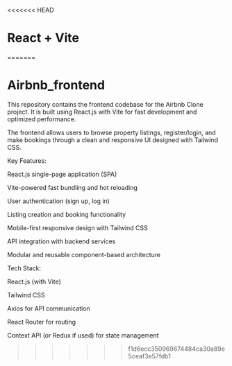 <<<<<<< HEAD
# React + Vite

=======
# Airbnb_frontend

This repository contains the frontend codebase for the Airbnb Clone project.
It is built using React.js with Vite for fast development and optimized performance.

The frontend allows users to browse property listings, register/login, and make bookings through a clean and responsive UI designed with Tailwind CSS.

Key Features:

React.js single-page application (SPA)

Vite-powered fast bundling and hot reloading

User authentication (sign up, log in)

Listing creation and booking functionality

Mobile-first responsive design with Tailwind CSS

API integration with backend services

Modular and reusable component-based architecture

Tech Stack:

React.js (with Vite)

Tailwind CSS

Axios for API communication

React Router for routing

Context API (or Redux if used) for state management

>>>>>>> f1d6ecc350969674484ca30a89e5ceaf3e57fdb1
